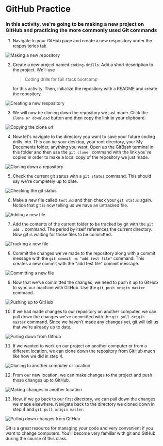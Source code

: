 # GitHub Practice #

### In this activity, we're going to be making a new project on GitHub and practicing the more commonly used Git commands ###

1. Navigate to your GitHub page and create a new respository under the respositories tab.

![Making a new repository](images/01.PNG)

2. Create a new project named `coding-drills`. Add a short description to the project. We'll use

    > Coding drills for full stack bootcamp

    for this activity. Then, initialize the repository with a README and create the repository.

![Creating a new respository](images/02.PNG)

3. We will now be cloning down the repository we just made. Click the `Clone or download` button and then copy the link to your clipboard.

![Copying the clone url](images/03.PNG)

4. Now let's navigate to the directory you want to save your future coding drills into. This can be your desktop, your root directory, your My Documents folder, anything you want. Open up the GitBash terminal in this folder and then use the `git clone ` command with the link you've copied in order to make a local copy of the repository we just made.

![Cloning down a repository](images/04.PNG)

5. Check the current git status with a `git status` command. This should say we're completely up to date.

![Checking the git status](images/05.PNG)

6. Make a new file called `test.md` and then check your `git status` again. Notice that git is now telling us we have an untracked file.

![Adding a new file](images/06.PNG) 

7. Add the contents of the current folder to be tracked by git with the `git add .` command. The period by itself references the current directory. Now git is waiting for those files to be committed.

![Tracking a new file](images/07.PNG)

8. Commit the changes we've made to the repository along with a commit message with the `git commit -m "add test file"` command. This creates a new commit with the "add test file" commit message.

![Committing a new file](images/08.PNG)

9. Now that we've committed the changes, we need to push it up to GitHub to sync our machine with GitHub. Use the `git push origin master` command.

![Pushing up to GitHub](images/09.PNG)

10. If we had made changes to our repository on another computer, we can pull down the changes we've committed with the `git pull origin master` command. Since we haven't made any changes yet, git will tell us that we're already up to date.

![Pulling down from Github](images/10.PNG)

11. If we wanted to work on our project on another computer or from a different location, we can clone down the repository from GitHub much like how we did in step 4.

![Cloning to another computer or location](images/11.PNG)

12. From our new location, we can make changes to the project and push those changes up to GitHub.

![Making changes in another location](images/12.PNG)

13. Now, if we go back to our first directory, we can pull down the changes we made elsewhere. Navigate back to the directory we cloned down in step 4 and `git pull origin master`.

![Pulling down changes from GitHub](images/13.PNG)


Git is a great resource for managing your code and very convenient if you want to change computers. You'll become very familiar with git and GitHub during the course of this class.